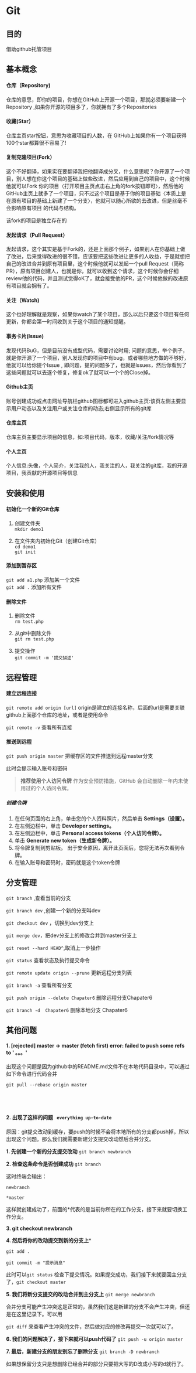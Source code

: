# Git

## 目的

借助github托管项目

## 基本概念

#### 仓库（Repository)

  仓库的意思，即你的项目，你想在GitHub上开源一个项目，那就必须要新建一个Repository ,如果你开源的项目多了，你就拥有了多个Repositories 

#### 收藏(Star）

  仓库主页star按钮，意思为收藏项目的人数，在 GitHub上如果你有一个项目获得100个star都算很不容易了!

#### 复制克隆项目(Fork）

  这个不好翻译，如果实在要翻译我把他翻译成分叉，什么意思呢？你开源了一个项目，别人想在你这个项目的基础上做些改进，然后应用到自己的项目中，这个时候他就可以Fork 你的项目〈打开项目主页点击右上角的fork按钮即可〉，然后他的GitHub主页上就多了一个项目，只不过这个项目是基于你的项目基础〈本质上是在原有项目的基础上新建了一个分支〉，他就可以随心所欲的去改进，但是丝毫不会影响原有项目 的代码与结构。

  该fork的项目是独立存在的

####  发起请求（Pull Request）

发起请求，这个其实是基于Fork的，还是上面那个例子，如果别人在你基础上做了改进，后来觉得改进的很不错，应该要把这些改进让更多的人收益，于是就想把自己的改进合并到原有项目里，这个时候他就可以发起一个pull Request（简称PR），原有项目创建人，也就是你，就可以收到这个请求，这个时候你会仔细review他的代码，并且测试觉得oK了，就会接受他的PR，这个时候他做的改进原有项目就会拥有了。

#### 关注（Watch)

这个也好理解就是观察，如果你watch了某个项目，那么以后只要这个项目有任何更新，你都会第一时间收到关于这个项目的通知提醒。

#### 事务卡片(lssue)

发现代码BuG，但是目前没有成型代码，需要讨论时用;
问题的意思，举个例子，就是你开源了一个项目，别人发现你的项目中有bug，或者哪些地方做的不够好，他就可以给你提个Issue , 即问题，提的问题多了，也就是lssues，然后你看到了这些问题就可以去逐个修复，修复ok了就可以一个个的Close掉。

#### Github主页

账号创建成功或点击网址导航栏github图标都可进入github主页:该页左侧主要显示用户动态以及关注用户或关注仓库的动态;右侧显示所有的git库

#### 仓库主页

仓库主页主要显示项目的信息，如:项目代码，版本，收藏/关注/fork情况等

#### 个人主页

个人信息:头像，个人简介，关注我的人，我关注的人，我关注的git库，我的开源项目，我贡献的开源项目等信息



## 安装和使用

#### 初始化一个新的Git仓库

1. 创建文件夹 <br/>
`mkdir demo1`

2. 在文件夹内初始化Git（创建Git仓库） <br/>
`cd demo1`  <br/>
`git init` 

#### 添加到暂存区
`git add a1.php` 添加某一个文件 <br/>
`git add .` 添加所有文件

#### 删除文件
1. 删除文件<br/>
`rm test.php`<br/>

2. 从git中删除文件<br/>
`git rm test.php`<br/>

3. 提交操作<br/>
`git commit -m '提交描述'`



## 远程管理

#### 建立远程连接
`git remote add origin [url]` origin是建立的连接名称，后面的url是需要关联github上面那个仓库的地址，或者是使用命令<br>

`git remote -v` 查看所有连接

#### 推送到远程
`git push origin master` 把缓存区的文件推送到远程master分支

此时会提示输入账号和密码

>**推荐使用个人访问令牌**
作为安全预防措施，GitHub 会自动删除一年内未使用过的个人访问令牌。

##### 创建令牌
1. 在任何页面的右上角，单击您的个人资料照片，然后单击 **Settings（设置）。**<br>
2. 在左侧边栏中，单击 **Developer settings。**<br>
3. 在左侧边栏中，单击 **Personal access tokens（个人访问令牌）。**<br>
4. 单击 **Generate new token（生成新令牌）。**<br>
5. 将令牌复制到剪贴板。 出于安全原因，离开此页面后，您将无法再次看到令牌。<br>
6. 在输入账号和密码时，密码就是这个token令牌


## 分支管理

`git branch` ,查看当前的分支

`git branch dev` ,创建一个新的分支叫dev

`git checkout dev` ，切换到dev分支上

`git merge dev`，把dev分支上的修改合并到master分支上

`git reset --hard HEAD^`,取消上一步操作

`git status` 查看状态及执行提交命令

`git remote update origin --prune` 更新远程分支列表

`git branch -a` 查看所有分支

`git push origin --delete Chapater6` 删除远程分支Chapater6

`git branch -d  Chapater6` 删除本地分支 Chapater6


## 其他问题

#### 1. [rejected] master -> master (fetch first) error: failed to push some refs to ' 。。。'

出现这个问题是因为github中的README.md文件不在本地代码目录中，可以通过如下命令进行代码合并

`git pull --rebase origin master`
<br/>
<br/>
<br/>
<br/>

#### 2. 出现了这样的问题 ` everything up-to-date`

原因：git提交改动到缓存，要push的时候不会将本地所有的分支都push掉，所以出现这个问题。那么我们就需要新建分支提交改动然后合并分支。

**1. 先创建一个新的分支提交改动**
`git branch newbranch`

**2. 检查这条命令是否创建成功**
`git branch`

这时终端会输出：
```
newbranch

*master
```
这样就创建成功了，前面的*代表的是当前你所在的工作分支，接下来就要切换工作分支。

**3. git checkout newbranch**

**4. 然后将你的改动提交到新的分支上***
```
git add .

git commit -m "提示消息"
```

此时可以`git status` 检查下提交情况。如果提交成功，我们接下来就要回主分支了，`git checkout master`

**5. 我们将新分支提交的改动合并到主分支上**
`git merge newbranch`

合并分支可能产生冲突这是正常的，虽然我们这是新建的分支不会产生冲突，但还是在这里记录下。可以用

`git diff` 来查看产生冲突的文件，然后做对应的修改再提交一次就可以了。

**6. 我们的问题解决了，接下来就可以push代码了**
`git push -u origin master`

**7. 最后，新建分支的朋友别忘了删除分支**
`git branch -D newbranch`

如果想保留分支只是想删除已经合并的部分只要把大写的D改成小写的d就行了。
